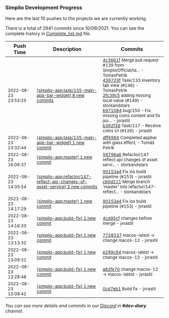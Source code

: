 
### Simplio Development Progress

Here are the last 10 pushes to the projects we are currently working.

There is a total of 2941 commits since 10/09/2021. You can see the complete history in
 [Complete_list.md](Complete_list.md) file.

| Push Time | Description | Commits |
| --- | --- | --- |
| <sub>2022-08-23 23:53:25</sub> | <sub>[[simplio-app:task/135\-main\-app\-bar\-widget] 8 new commits](https://github.com/SimplioOfficial/simplio-app/compare/dff69666158f...77a3fe6282f5)</sub> | <sub>[4c3661f](https://github.com/SimplioOfficial/simplio-app/commit/4c3661ffbcb9de7f84ce05571689574ba6989e1a) Merge pull request #139 from SimplioOfficial/ta... - TomasPetrik<br>[439729f](https://github.com/SimplioOfficial/simplio-app/commit/439729fce79dd63993bf4a73931c19975b3aac18) Task/133 inventory tab view (#146) - TomasPetrik<br>[2fc39c5](https://github.com/SimplioOfficial/simplio-app/commit/2fc39c5c1aa476b65d2108a6f8a2536ac402e821) adding missing local value (#149) - storkandstars<br>[b971084](https://github.com/SimplioOfficial/simplio-app/commit/b971084c80298baac8a365640de806ab23566e73) bug/150 - Fix missing coins content and fix jso... - jvrastil<br>[b392f3d](https://github.com/SimplioOfficial/simplio-app/commit/b392f3dfda387d872fa63839ae56eb619785a0af) Task/117 - Receive coins UI (#126) - jvrastil</sub> |
| <sub>2022-08-23 23:32:44</sub> | <sub>[[simplio-app:task/135\-main\-app\-bar\-widget] 1 new commit](https://github.com/SimplioOfficial/simplio-app/commit/dff69666158fcc76d5e5c03413408dfec6dda6ee)</sub> | <sub>[dff6966](https://github.com/SimplioOfficial/simplio-app/commit/dff69666158fcc76d5e5c03413408dfec6dda6ee) Completed appbar with glass effect, - Tomáš Petrík</sub> |
| <sub>2022-08-23 16:06:37</sub> | <sub>[[simplio-app:master] 1 new commit](https://github.com/SimplioOfficial/simplio-app/commit/58796a6110249d08a608d010df0795b6cbbeee1e)</sub> | <sub>[58796a6](https://github.com/SimplioOfficial/simplio-app/commit/58796a6110249d08a608d010df0795b6cbbeee1e) Refactor/147 reflect api changes of asset servi... - storkandstars</sub> |
| <sub>2022-08-23 14:35:54</sub> | <sub>[[simplio-app:refactor/147\-reflect\-api\-changes\-of\-asset\-service] 2 new commits](https://github.com/SimplioOfficial/simplio-app/compare/5ca80d9a3c7d...cb0d2110d664)</sub> | <sub>[90153a4](https://github.com/SimplioOfficial/simplio-app/commit/90153a4a1e59419622fbb3cc1d43311aea7b430b) Fix ios build pipeline (#153) - jvrastil<br>[cb0d211](https://github.com/SimplioOfficial/simplio-app/commit/cb0d2110d664cb44091d2af83ed1c8602fd3eb9a) Merge branch 'master' into refactor/147-reflect... - storkandstars</sub> |
| <sub>2022-08-23 14:17:29</sub> | <sub>[[simplio-app:master] 1 new commit](https://github.com/SimplioOfficial/simplio-app/commit/90153a4a1e59419622fbb3cc1d43311aea7b430b)</sub> | <sub>[90153a4](https://github.com/SimplioOfficial/simplio-app/commit/90153a4a1e59419622fbb3cc1d43311aea7b430b) Fix ios build pipeline (#153) - jvrastil</sub> |
| <sub>2022-08-23 14:16:33</sub> | <sub>[[simplio-app:build\-fix] 1 new commit](https://github.com/SimplioOfficial/simplio-app/commit/4cd95cfd1fc1b65d019c315365d4fc39dc10b2ad)</sub> | <sub>[4cd95cf](https://github.com/SimplioOfficial/simplio-app/commit/4cd95cfd1fc1b65d019c315365d4fc39dc10b2ad) changes before merge - jvrastil</sub> |
| <sub>2022-08-23 13:13:32</sub> | <sub>[[simplio-app:build\-fix] 1 new commit](https://github.com/SimplioOfficial/simplio-app/commit/772833775b3238d124fbc617ab3ca9821f1616c3)</sub> | <sub>[7728337](https://github.com/SimplioOfficial/simplio-app/commit/772833775b3238d124fbc617ab3ca9821f1616c3) macos-latest -> change macos-12 - jvrastil</sub> |
| <sub>2022-08-23 13:09:31</sub> | <sub>[[simplio-app:build\-fix] 1 new commit](https://github.com/SimplioOfficial/simplio-app/commit/e299c941eea7dea72160c740fd522b7a0205e87b)</sub> | <sub>[e299c94](https://github.com/SimplioOfficial/simplio-app/commit/e299c941eea7dea72160c740fd522b7a0205e87b) macos-latest -> change macos-12 - jvrastil</sub> |
| <sub>2022-08-23 12:28:48</sub> | <sub>[[simplio-app:build\-fix] 1 new commit](https://github.com/SimplioOfficial/simplio-app/commit/a82fe70e597e661aba387bcfd220a149873895cd)</sub> | <sub>[a82fe70](https://github.com/SimplioOfficial/simplio-app/commit/a82fe70e597e661aba387bcfd220a149873895cd) change macos-12 -> macos-latest - jvrastil</sub> |
| <sub>2022-08-23 12:08:42</sub> | <sub>[[simplio-app:build\-fix] 1 new commit](https://github.com/SimplioOfficial/simplio-app/commit/0cd7eb11df3b5483d9ac65cefa8636293c9ed042)</sub> | <sub>[0cd7eb1](https://github.com/SimplioOfficial/simplio-app/commit/0cd7eb11df3b5483d9ac65cefa8636293c9ed042) Build fix - jvrastil</sub> |

_You can see more details and commits in our [Discord](https://discord.gg/aKhjuwZmdP) in **#dev-diary** channel._
